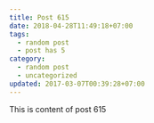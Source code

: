 ```yaml
---
title: Post 615
date: 2018-04-28T11:49:18+07:00
tags:
  - random post
  - post has 5
category:
  - random post
  - uncategorized
updated: 2017-03-07T00:39:28+07:00
---
```

This is content of post 615